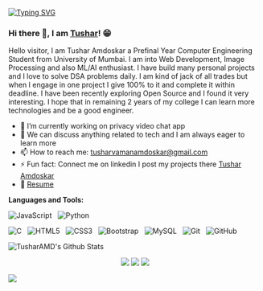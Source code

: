 

[![Typing SVG](https://readme-typing-svg.herokuapp.com?font=Arvo&color=F700BC&size=30&lines=Hi+I+am+Tushar+Amdoskar)](https://git.io/typing-svg)


### Hi there 👋, I am [Tushar](https://www.linkedin.com/in/tushar-amdoskar/)! 😁

Hello visitor, I am Tushar Amdoskar a Prefinal Year Computer Engineering Student from University of Mumbai. I am into Web Development, Image Processing and also ML/AI enthusiast. I have build many personal projects and I love to solve DSA problems daily. I am kind of jack of all trades but when I engage in one project I give 100% to it and complete it within deadline. I have been recently exploring Open Source and I found it very interesting. I hope that in remaining 2 years of my college I can learn more technologies and be a good engineer.

- 🔭 I’m currently working on privacy video chat app
- 💬 We can discuss anything related to tech and I am always eager to learn more 
- 📫 How to reach me: tusharvamanamdoskar@gmail.com
- ⚡ Fun fact: Connect me on linkedin I post my projects there [Tushar Amdoskar](https://www.linkedin.com/in/tushar-amdoskar/)
- 📝 [Resume](https://github.com/TusharAMD/TusharAMD.github.io/blob/master/Tushar_Amdoskar.pdf)

**Languages and Tools:** 

![JavaScript](https://img.shields.io/badge/-JavaScript-black?logo=javascript&style=social)&nbsp;&nbsp;
![Python](https://img.shields.io/badge/-Python-black?logo=Python&style=social)&nbsp;&nbsp;

![C](https://img.shields.io/badge/-C-black?logo=c&style=social)&nbsp;&nbsp;
![HTML5](https://img.shields.io/badge/-HTML5-black?logo=html5&style=social)&nbsp;&nbsp;
![CSS3](https://img.shields.io/badge/-CSS3-black?logo=css3&style=social)&nbsp;&nbsp;
![Bootstrap](https://img.shields.io/badge/-Bootstrap-black?logo=bootstrap&style=social)&nbsp;&nbsp;
![MySQL](https://img.shields.io/badge/-MySQL-black?logo=mysql&style=social)&nbsp;&nbsp;
![Git](https://img.shields.io/badge/-Git-black?logo=git&style=social)&nbsp;&nbsp;
![GitHub](https://img.shields.io/badge/-GitHub-black?logo=github&style=social)&nbsp;&nbsp;


<img align="center" src="https://github-readme-stats.vercel.app/api?username=TusharAMD&include_all_commits=true&count_private=true&show_icons=true&line_height=20&title_color=7A7ADB&icon_color=2234AE&text_color=D3D3D3&bg_color=0,000000,130F40" alt="TusharAMD's Github Stats">

<p align="center" color="red">
  <a href= "https://www.linkedin.com/in/tushar-amdoskar/"><img src="https://img.icons8.com/dusk/48/000000/linkedin.png"/></a>
  <a href= "https://www.youtube.com/channel/UCo0S3YpZd64-jNsNTTGG1qQ"><img src="https://img.icons8.com/dusk/48/000000/youtube--v2.png"/></a>
  <a href= "mailto:tusharvamanamdoskar@gmail.com"><img src="https://img.icons8.com/plasticine/48/000000/gmail-new.png"/></a>
</p>



<td  style="padding-top:4px"><img align="center" src = "https://readme-jokes.vercel.app/api?theme=pinkish"></td>


